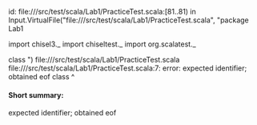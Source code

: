 id: file://<WORKSPACE>/src/test/scala/Lab1/PracticeTest.scala:[81..81) in Input.VirtualFile("file://<WORKSPACE>/src/test/scala/Lab1/PracticeTest.scala", "package Lab1

import chisel3._
import chiseltest._
import org.scalatest._

class ")
file://<WORKSPACE>/src/test/scala/Lab1/PracticeTest.scala
file://<WORKSPACE>/src/test/scala/Lab1/PracticeTest.scala:7: error: expected identifier; obtained eof
class 
      ^
#### Short summary: 

expected identifier; obtained eof